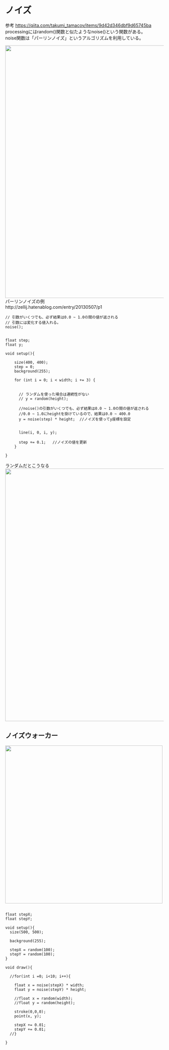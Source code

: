 # ノイズ

参考
https://qiita.com/takumi_tamacov/items/9d42d346dbf9d65745ba <br>
processingにはrandom()関数と似たようなnoise()という関数がある。<br>
noise関数は「パーリンノイズ」というアルゴリズムを利用している。<br>

<img src="https://github.com/55Kaerukun/Processing/blob/master/images/noise.png" width="800px">

<br>
パーリンノイズの例<br>
http://zellij.hatenablog.com/entry/20130507/p1
<br>


```
// 引数がいくつでも、必ず結果は0.0 ~ 1.0の間の値が返される
// 引数には変化する値入れる。
noise();
```


```

float step;
float y;

void setup(){
  
    size(400, 400);
    step = 0;
    background(255);
  
    for (int i = 0; i < width; i += 3) {
      
      
      // ランダムを使った場合は連続性がない  
      // y = random(height);
      
      //noise()の引数がいくつでも、必ず結果は0.0 ~ 1.0の間の値が返される
      //0.0 ~ 1.0にheightを掛けているので、結果は0.0 ~ 400.0
      y = noise(step) * height;  //ノイズを使ってy座標を設定
      

      line(i, 0, i, y);
      
      step += 0.1;   //ノイズの値を更新
    }
    
}

```

ランダムだとこうなる<br>
<img src="https://github.com/55Kaerukun/Processing/blob/master/images/random.png" width="800px">




## ノイズウォーカー

<img src="https://github.com/55Kaerukun/Processing/blob/master/images/randomwork.png" width="500px">

```

float stepX;
float stepY;
 
void setup(){
  size(500, 500);
  
  background(255);
  
  stepX = random(100);
  stepY = random(100);
}
 
void draw(){
  
  //for(int i =0; i<10; i++){
  
    float x = noise(stepX) * width;
    float y = noise(stepY) * height;
    
    //float x = random(width);
    //float y = random(height);
    
    stroke(0,0,0);
    point(x, y);
    
    stepX += 0.01;
    stepY += 0.01;
  //}
  
}

```

